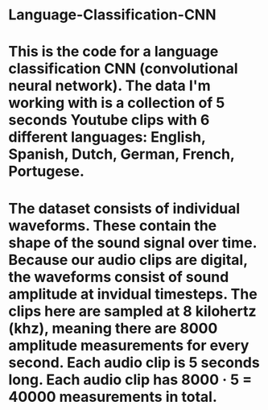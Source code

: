 # Language-Classification-CNN
# This is the code for a language classification CNN (convolutional neural network). The data I'm working with is a collection of 5 seconds Youtube clips with 6 different languages: English, Spanish, Dutch, German, French, Portugese.
# The dataset consists of individual waveforms. These contain the shape of the sound signal over time. Because our audio clips are digital, the waveforms consist of sound amplitude at invidual timesteps. The clips here are sampled at 8 kilohertz (khz), meaning there are 8000 amplitude measurements for every second. Each audio clip is 5 seconds long. Each audio clip has 8000 · 5 = 40000 measurements in total.
